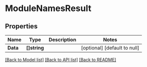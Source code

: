 # ModuleNamesResult

## Properties
Name | Type | Description | Notes
------------ | ------------- | ------------- | -------------
**Data** | **[]string** |  | [optional] [default to null]

[[Back to Model list]](../README.md#documentation-for-models) [[Back to API list]](../README.md#documentation-for-api-endpoints) [[Back to README]](../README.md)

